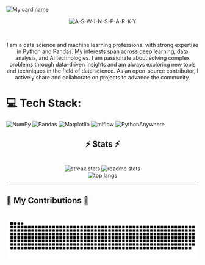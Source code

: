


![My card name](https://cardivo.vercel.app/api?name=AMAL-H%20&description=Hi,%20Welcome%20To%20My%20Profile&image=https://avatars.githubusercontent.com/u/187499660?v=4/u/181054395?s=400&u=3fe0002c2b04eef0c954979f585cd1973b6da0ed&v=4=400&u=5313a9a2f6999325a10ce9bfa9787b536c90894c&v=4?q=tbn:ANd9GcR7aMC3bf4bg4l_nhYS2Un9FXbFYcB4T83Shjk8xSUZDh_D61LFpzbpeqLW&s=10?v=4&backgroundColor=%23e4f2f6&instagram=_amalllz_&github=AMALh44&)
</p>
</p>
<p align="center"> <img src="https://komarev.com/ghpvc/?username=Prajeesh-A&label=Visitors%20count&color=10d9c3&style=plastic" alt="A-S-W-I-N-S-P-A-R-K-Y" /> </p>
</br>

<p align="center">
 I am a data science and machine learning professional with strong expertise in Python and Pandas. My interests span across deep learning, data analysis, and AI technologies. I am passionate about solving complex problems through data-driven insights and am always exploring new tools and techniques in the field of data science. As an open-source contributor, I actively share and collaborate on projects to advance the community.

</p>





# 💻 Tech Stack:
  ![NumPy](https://img.shields.io/badge/numpy-%23013243.svg?style=for-the-badge&logo=numpy&logoColor=white) ![Pandas](https://img.shields.io/badge/pandas-%23150458.svg?style=for-the-badge&logo=pandas&logoColor=white) ![Matplotlib](https://img.shields.io/badge/Matplotlib-%23ffffff.svg?style=for-the-badge&logo=Matplotlib&logoColor=black) ![mlflow](https://img.shields.io/badge/mlflow-%23d9ead3.svg?style=for-the-badge&logo=numpy&logoColor=blue)  ![PythonAnywhere](https://img.shields.io/badge/pythonanywhere-%232F9FD7.svg?style=for-the-badge&logo=pythonanywhere&logoColor=151515)

<h2 align="center">⚡ Stats ⚡</h2>
<br>
<div align=center>
  <img width=390 src="https://github-readme-streak-stats-salesp07.vercel.app/?user=AMALh44&count_private=true&theme=react&border_radius=10" alt="streak stats"/>
  <img width=390 src="https://github-readme-stats-salesp07.vercel.app/api?username=AMALh44&count_private=true&show_icons=true&theme=react&rank_icon=github&border_radius=10" alt="readme stats" />
  <br/>
  <img width=325 align="center" src="https://github-readme-stats-salesp07.vercel.app/api/top-langs/?username=AMALh44&hide=HTML&langs_count=8&layout=compact&theme=react&border_radius=10&size_weight=0.5&count_weight=0.5&exclude_repo=github-readme-stats" alt="top langs" />
</div>


  
  



<!-- Proudly created with GPRM ( https://gprm.itsvg.in ) -->

---

<!-- Proudly created with GPRM ( https://gprm.itsvg.in ) -->


  <h2>🐍 My Contributions 🐍</h2>
  <br>
<img alt="snake eating my contributions" src="https://raw.githubusercontent.com/A-S-W-I-N-S-P-A-R-K-Y/A-S-W-I-N-S-P-A-R-K-Y/output/github-contribution-grid-snake.svg" />
  
  <br/><br/><br/>
</div>



